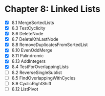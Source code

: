 # Chapter 8: Linked Lists

- [x] 8.1 MergeSortedLists
- [x] 8.3 TestCyclicity
- [x] 8.6 DeleteNode
- [x] 8.7 DeleteKthLastNode
- [x] 8.8 RemoveDuplicatesFromSortedList
- [x] 8.10 EvenOddMerge
- [x] 8.11 Palindromic
- [x] 8.13 AddIntegers
- [x] 8.4 TestForOverlappingLists
- [ ] 8.2 ReverseSingleSublist
- [ ] 8.5 FindOverlappingWithCycles
- [ ] 8.9 CyclicRightShift
- [ ] 8.12 ListPivot
